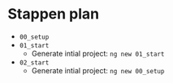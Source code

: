 # Stappen plan

- `00_setup`
- `01_start`
  - Generate intial project: `ng new 01_start`
- `02_start`
  - Generate intial project: `ng new 00_setup`
